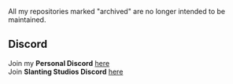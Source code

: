 All my repositories marked "archived" are no longer intended to be maintained.
## Discord
Join my **Personal Discord** [here](https://discord.gg/Wg4H7e7xS6)<br>
Join **Slanting Studios Discord** [here](https://discord.gg/slanting)

